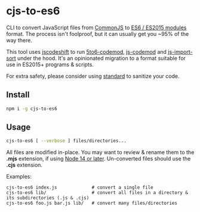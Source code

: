 # cjs-to-es6

CLI to convert JavaScript files from [CommonJS](http://www.commonjs.org/) to [ES6 / ES2015 modules](https://developer.mozilla.org/en-US/docs/Web/JavaScript/Guide/Modules) format. The process isn't foolproof, but it can usually get you ~95% of the way there.

This tool uses [jscodeshift](https://github.com/facebook/jscodeshift) to run [5to6-codemod](https://github.com/5to6/5to6-codemod), [js-codemod](https://github.com/cpojer/js-codemod/) and [js-import-sort](https://github.com/Amwam/js-import-sort) under the hood. It's an opinionated migration to a format suitable for use in ES2015+ programs & scripts.

For extra safety, please consider using [standard](https://standardjs.com/) to sanitize your code.

## Install

```bash
npm i -g cjs-to-es6
```

## Usage

```bash
cjs-to-es6 [ --verbose ] files/directories...
```

All files are modified in-place. You may want to review & rename them to the **.mjs** extension, if using [Node 14 or later](https://nodejs.org/docs/latest-v14.x/api/esm.html). Un-converted files should use the **.cjs** extension.

Examples:

```code
cjs-to-es6 index.js             # convert a single file
cjs-to-es6 lib/                 # convert all files in a directory & its subdirectories (.js & .cjs)
cjs-to-es6 foo.js bar.js lib/   # convert many files/directories
```
